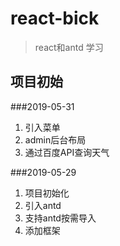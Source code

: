 # react-bick
> react和antd 学习
## 项目初始
###2019-05-31
1. 引入菜单
2. admin后台布局
3. 通过百度API查询天气

###2019-05-29
1. 项目初始化
2. 引入antd
3. 支持antd按需导入
4. 添加框架